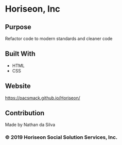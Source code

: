 # Horiseon, Inc

## Purpose
Refactor code to modern standards and cleaner code

## Built With
* HTML
* CSS

## Website
https://pacsmack.github.io/Horiseon/

## Contribution
Made by Nathan da Silva

### © 2019 Horiseon Social Solution Services, Inc.
